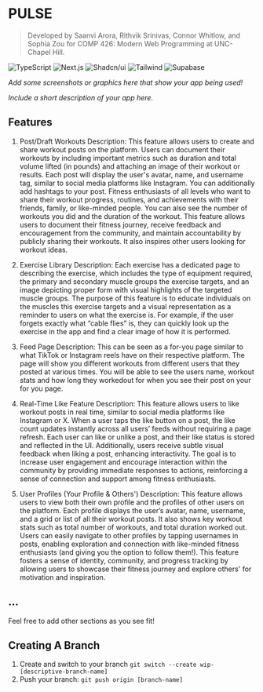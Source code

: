# PULSE

> Developed by Saanvi Arora, Rithvik Srinivas, Connor Whitlow, and Sophia Zou for COMP 426: Modern Web Programming at UNC-Chapel Hill.

![TypeScript](https://img.shields.io/badge/-TypeScript-05122A?style=flat&logo=typescript)
![Next.js](https://img.shields.io/badge/-Next.js-05122A?style=flat&logo=nextdotjs)
![Shadcn/ui](https://img.shields.io/badge/-Shadcn_UI-05122A?style=flat&logo=shadcnui)
![Tailwind](https://img.shields.io/badge/-Tailwind-05122A?style=flat&logo=tailwindcss)
![Supabase](https://img.shields.io/badge/-Supabase-05122A?style=flat&logo=supabase)

_Add some screenshots or graphics here that show your app being used!_

_Include a short description of your app here._

## Features

1. Post/Draft Workouts
Description: This feature allows users to create and share workout posts on the platform. Users can document their workouts by including important metrics such as duration and total volume lifted (in pounds) and attaching an image of their workout or results. Each post will display the user's avatar, name, and username tag, similar to social media platforms like Instagram. You can additionally add hashtags to your post. Fitness enthusiasts of all levels who want to share their workout progress, routines, and achievements with their friends, family, or like-minded people. You can also see the number of workouts you did and the duration of the workout. This feature allows users to document their fitness journey, receive feedback and encouragement from the community, and maintain accountability by publicly sharing their workouts. It also inspires other users looking for workout ideas.

2. Exercise Library
Description: Each exercise has a dedicated page to describing the exercise, which includes the type of equipment required, the primary and secondary muscle groups the exercise targets, and an image depicting proper form with visual highlights of the targeted muscle groups.  The purpose of this feature is to educate individuals on the muscles this exercise targets and a visual representation as a reminder to users on what the exercise is. For example, if the user forgets exactly what “cable flies” is, they can quickly look up the exercise in the app and find a clear image of how it is performed. 

3. Feed Page
Description: This can be seen as a for-you page similar to what TikTok or Instagram reels have on their respective platform. The page will show you different workouts from different users that they posted at various times. You will be able to see the users name, workout stats and how long they workedout for when you see their post on your for you page.

4. Real-Time Like Feature
Description: This feature allows users to like workout posts in real time, similar to social media platforms like Instagram or X. When a user taps the like button on a post, the like count updates instantly across all users’ feeds without requiring a page refresh. Each user can like or unlike a post, and their like status is stored and reflected in the UI. Additionally, users receive subtle visual feedback when liking a post, enhancing interactivity. The goal is to increase user engagement and encourage interaction within the community by providing immediate responses to actions, reinforcing a sense of connection and support among fitness enthusiasts.

5. User Profiles (Your Profile & Others')
Description: This feature allows users to view both their own profile and the profiles of other users on the platform. Each profile displays the user’s avatar, name, username, and a grid or list of all their workout posts. It also shows key workout stats such as total number of workouts, and total duration worked out. Users can easily navigate to other profiles by tapping usernames  in posts, enabling exploration and connection with like-minded fitness enthusiasts (and giving you the option to follow them!). This feature fosters a sense of identity, community, and progress tracking by allowing users to showcase their fitness journey and explore others' for motivation and inspiration.




## ...

Feel free to add other sections as you see fit!

## Creating A Branch

1. Create and switch to your branch `git switch --create wip-[descriptive-branch-name]`
2. Push your branch: `git push origin [branch-name]`
